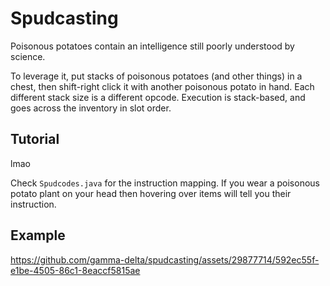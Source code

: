 # Spudcasting

Poisonous potatoes contain an intelligence still poorly understood by science.

To leverage it, put stacks of poisonous potatoes (and other things) in a chest, then shift-right click it with another poisonous potato in hand.
Each different stack size is a different opcode.
Execution is stack-based, and goes across the inventory in slot order.

## Tutorial

lmao

Check `Spudcodes.java` for the instruction mapping.
If you wear a poisonous potato plant on your head then hovering over items will tell you their instruction.

## Example

https://github.com/gamma-delta/spudcasting/assets/29877714/592ec55f-e1be-4505-86c1-8eaccf5815ae
